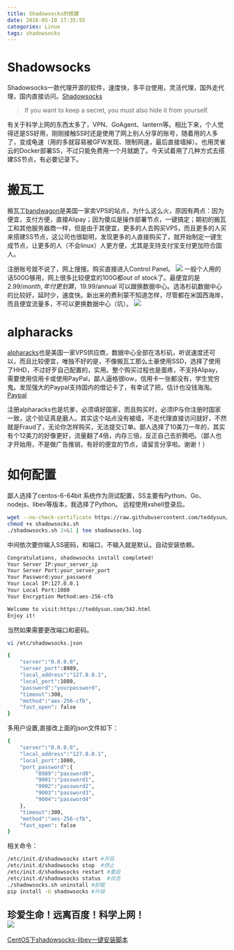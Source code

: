 ```yaml
---
title: Shadowsocks的搭建
date: 2016-05-10 17:35:55
categories: Linux
tags: shadowsocks
---
```

# Shadowsocks
Shadowsocks一款代理开源的软件，速度快，多平台使用，灵活代理，国外走代理，国内直接访问。[Shadowsocks](https://shadowsocks.org/en/index.html)
> If you want to keep a secret, you must also hide it from yourself.

有关于科学上网的东西太多了，VPN、GoAgent、lantern等。相比下来，个人觉得还是SS好用，刚刚接触SS时还是使用了网上别人分享的账号，随着用的人多了，变成龟速（用的多就容易被GFW发现、限制网速，最后直接墙掉）。也用灵雀云的Docker部署SS，不过只能免费用一个月就跪了。今天试着用了几种方式去搭建SS节点，有必要记录下。
# 搬瓦工
搬瓦工[bandwagon](https://bandwagonhost.com)是美国一家卖VPS的站点，为什么这么火，原因有两点：因为便宜，支付方便，直接Alipay；因为傻瓜是操作部署节点，一键搞定；期初的搬瓦工和其他服务器商一样，但是由于其便宜，更多的人去购买VPS，而且更多的人买来搭建SS节点，这公司也很聪明，发现更多的人直接购买了，就开始制定一键生成节点，让更多的人（不会linux）人更方便，尤其是支持支付宝支付更加符合国人。 
 
注册账号就不说了，网上搜搜。购买直接进入Control Panel。
<img src = "http://minenet.me/image/banwagong1.png" class = "img-center">
一般个人用的话500G够用，网上很多比较便宜的100G都out of stock了。最便宜的是$2.99/month,年付更划算，$19.99/annual 可以跟换数据中心。选洛杉矶数据中心的比较好，延时少，速度快。新出来的费利蒙不知道怎样，尽管都在米国西海岸，而且便宜流量多，不可以更换数据中心（坑）。
<img src = "http://minenet.me/image/banwagong2.png" calss = "img-center">
# alpharacks
[alpharacks](https://www.alpharacks.com)也是美国一家VPS供应商，数据中心全部在洛杉矶，听说速度还可以，而且比较便宜，唯独不好的是，不像搬瓦工那么土豪使用SSD，选择了使用了HHD，不过好歹自己配置的，实用。整个购买过程也是蛋疼，不支持Alipay，需要使用信用卡或使用PayPal，鄙人逼格很low，信用卡一张都没有，学生党穷鬼。发现强大的Paypal支持国内的借记卡了，有幸试了把，估计也没钱海淘。[Paypal](https://www.paypal.com)  

注册alpharacks也是坑爹，必须填好国家，而且购买时，必须IP与你注册时国家一致，这个验证真是磨人。其实这个站点没有被墙，不走代理直接访问就好，不然就是Fraud了，无论你怎样购买，无法提交订单。鄙人选择了10美刀一年的，其实有个12美刀的好像更好，流量翻了4倍，内存三倍，反正自己去折腾吧。（鄙人也才开始用，不是做广告推销，有好的便宜的节点，请留言分享啦。谢谢！）
# 如何配置
鄙人选择了centos-6-64bit 系统作为测试配置，SS主要有Python、Go、nodejs、libev等版本，我选择了Python。 
远程使用xshell登录后。

```bash
wget --no-check-certificate https://raw.githubusercontent.com/teddysun/shadowsocks_install/master/shadowsocks.sh
chmod +x shadowsocks.sh
./shadowsocks.sh 2>&1 | tee shadowsocks.log
```
中间依次要你输入SS密码，和端口，不输入就是默认。自动安装依赖。
  
```bash
Congratulations, shadowsocks install completed!
Your Server IP:your_server_ip
Your Server Port:your_server_port
Your Password:your_password
Your Local IP:127.0.0.1
Your Local Port:1080
Your Encryption Method:aes-256-cfb

Welcome to visit:https://teddysun.com/342.html
Enjoy it!
```
当然如果需要更改端口和密码。
```bash
vi /etc/shadowsocks.json  
```
```bash
{
    "server":"0.0.0.0",
    "server_port":8989,
    "local_address":"127.0.0.1",
    "local_port":1080,
    "password":"yourpassword",
    "timeout":300,
    "method":"aes-256-cfb",
    "fast_open": false
}
```
多用户设置,直接改上面的json文件如下：  
```bash
{
    "server":"0.0.0.0",
    "local_address":"127.0.0.1",
    "local_port":1080,
    "port_password":{
         "8989":"password0",
         "9001":"password1",
         "9002":"password2",
         "9003":"password3",
         "9004":"password4"
    },
    "timeout":300,
    "method":"aes-256-cfb",
    "fast_open": false
}
```
相关命令：
```bash
/etc/init.d/shadowsocks start #开启
/etc/init.d/shadowsocks stop  #停止
/etc/init.d/shadowsocks restart #重启
/etc/init.d/shadowsocks status	#状态
./shadowsocks.sh uninstall #卸载
pip install -U shadowsocks #升级
```
珍爱生命！远离百度！科学上网！    
<img src = "http://minenet.me/image/alpharacks.png" class = "img-center">
  ----------
[CentOS下shadowsocks-libev一键安装脚本](https://teddysun.com/357.html)  






